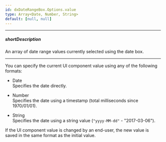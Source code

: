 ```yaml
---
id: dxDateRangeBox.Options.value
type: Array<Date, Number, String>
default: [null, null]
---
```

---
##### shortDescription
An array of date range values currently selected using the date box.

---
You can specify the current UI component value using any of the following formats:

- Date  
 Specifies the date directly.

- Number  
 Specifies the date using a timestamp (total milliseconds since 1970/01/01).

- String  
 Specifies the date using a string value (`"yyyy-MM-dd"` - "2017-03-06").
 
If the UI component value is changed by an end-user, the new value is saved in the same format as the initial value.
